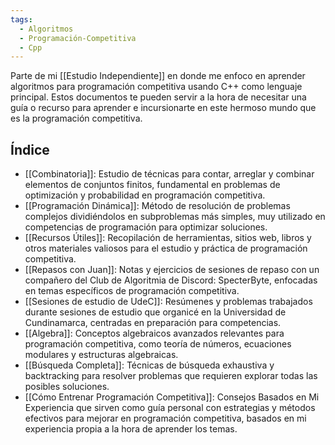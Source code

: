 ```yaml
---
tags:
  - Algoritmos
  - Programación-Competitiva
  - Cpp
---
```

Parte de mi [[Estudio Independiente]] en donde me enfoco en aprender algoritmos para programación competitiva usando C++ como lenguaje principal. Estos documentos te pueden servir a la hora de necesitar una guía o recurso para aprender e incursionarte en este hermoso mundo que es la programación competitiva.

## Índice
- [[Combinatoria]]: Estudio de técnicas para contar, arreglar y combinar elementos de conjuntos finitos, fundamental en problemas de optimización y probabilidad en programación competitiva.
- [[Programación Dinámica]]: Método de resolución de problemas complejos dividiéndolos en subproblemas más simples, muy utilizado en competencias de programación para optimizar soluciones.
- [[Recursos Útiles]]: Recopilación de herramientas, sitios web, libros y otros materiales valiosos para el estudio y práctica de programación competitiva.
- [[Repasos con Juan]]: Notas y ejercicios de sesiones de repaso con un compañero del Club de Algoritmia de Discord: SpecterByte, enfocadas en temas específicos de programación competitiva.
- [[Sesiones de estudio de UdeC]]: Resúmenes y problemas trabajados durante sesiones de estudio que organicé en la Universidad de Cundinamarca, centradas en preparación para competencias.
- [[Algebra]]: Conceptos algebraicos avanzados relevantes para programación competitiva, como teoría de números, ecuaciones modulares y estructuras algebraicas.
- [[Búsqueda Completa]]: Técnicas de búsqueda exhaustiva y backtracking para resolver problemas que requieren explorar todas las posibles soluciones.
- [[Cómo Entrenar Programación Competitiva]]: Consejos Basados en Mi Experiencia que sirven como guía personal con estrategias y métodos efectivos para mejorar en programación competitiva, basados en mi experiencia propia a la hora de aprender los temas.
